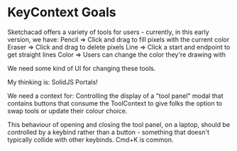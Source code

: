 # KeyContext Goals

Sketchacad offers a variety of tools for users - currently, in this early version, we have:
Pencil => Click and drag to fill pixels with the current color
Eraser => Click and drag to delete pixels
Line => Click a start and endpoint to get straight lines
Color => Users can change the color they're drawing with

We need some kind of UI for changing these tools.

My thinking is: SolidJS Portals!

We need a context for:
Controlling the display of a "tool panel" modal that contains buttons that consume the ToolContext to give folks the option to swap tools or update their colour choice.

This behaviour of opening and closing the tool panel, on a laptop, should be controlled by a keybind rather than a button - something that doesn't typically collide with other keybinds. Cmd+K is common.
